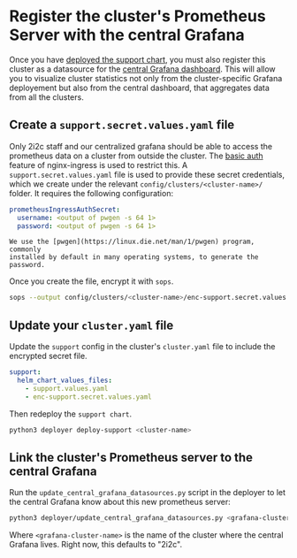 # Register the cluster's Prometheus Server with the central Grafana

Once you have [deployed the support chart](deploy-support-chart), you must also register this cluster as a datasource for the [central Grafana dashboard](grafana-dashboards:central). This will allow you to visualize cluster statistics not only from the cluster-specific Grafana deployement but also from the central dashboard, that aggregates data from all the clusters.

## Create a `support.secret.values.yaml` file

Only 2i2c staff and our centralized grafana should be able to access the prometheus data on a cluster from outside the cluster.
The [basic auth](https://kubernetes.github.io/ingress-nginx/examples/auth/basic/) feature of nginx-ingress is used to restrict this.
A `support.secret.values.yaml` file is used to provide these secret credentials, which we create under the relevant `config/clusters/<cluster-name>/` folder.
It requires the following configuration:

```yaml
prometheusIngressAuthSecret:
  username: <output of pwgen -s 64 1>
  password: <output of pwgen -s 64 1>
```

```{note}
We use the [pwgen](https://linux.die.net/man/1/pwgen) program, commonly
installed by default in many operating systems, to generate the password.
```

Once you create the file, encrypt it with `sops`.

```bash
sops --output config/clusters/<cluster-name>/enc-support.secret.values.yaml --encrypt config/clusters/<cluster-name>/support.secret.values.yaml
```

## Update your `cluster.yaml` file

Update the `support` config in the cluster's `cluster.yaml` file to include the encrypted secret file.

```yaml
support:
  helm_chart_values_files:
    - support.values.yaml
    - enc-support.secret.values.yaml
```

Then redeploy the `support chart`.

```bash
python3 deployer deploy-support <cluster-name>
```

## Link the cluster's Prometheus server to the central Grafana

Run the `update_central_grafana_datasources.py` script in the deployer to let the central Grafana know about this new prometheus server:

```bash
python3 deployer/update_central_grafana_datasources.py <grafana-cluster-name>
```

Where `<grafana-cluster-name>` is the name of the cluster where the central Grafana lives. Right now, this defaults to "2i2c".
